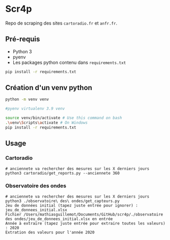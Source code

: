 # Scr4p
Repo de scraping des sites `cartoradio.fr` et `anfr.fr`.

## Pré-requis
- Python 3
- pyenv
- Les packages python contenu dans `requirements.txt`
```bash
pip install -r requirements.txt
```


## Création d'un venv python
```bash
python -m venv venv

#pyenv virtualenv 3.9 venv

source venv/bin/activate # Use this command on bash
.\venv\Scripts\activate # On Windows
pip install -r requirements.txt
```

## Usage 
### Cartoradio

```
# anciennete va rechercher des mesures sur les X derniers jours
python3 cartoradio/get_reports.py --anciennete 360   
```

### Observatoire des ondes

```
# anciennete va rechercher des mesures sur les X derniers jours
python3 ./observatoire\ des\ ondes/get_capteurs.py 
Jeu de données initial (tapez juste entrée pour ignorer) : jeu_de_donnees_initial.xlsx
Fichier /Users/mathiasguillemot/Documents/GitHub/scr4p/./observatoire des ondes/jeu_de_donnees_initial.xlsx en entrée
Année à extraire (tapez juste entrée pour extraire toutes les valeurs) : 2020
Extration des valeurs pour l'année 2020
```
